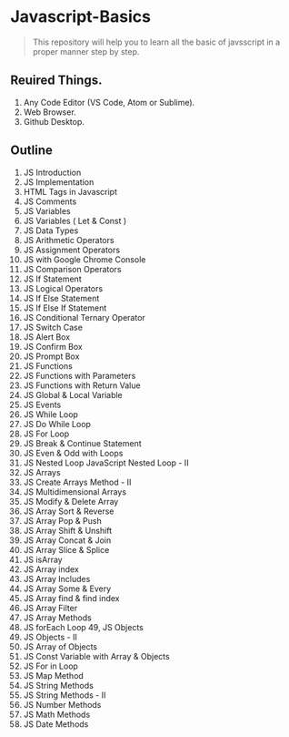 # Javascript-Basics
> This repository will help you to learn all the basic of javsscript in a proper manner step by step. 

## Reuired Things.
1. Any Code Editor (VS Code, Atom or Sublime).
2. Web Browser.
3. Github Desktop.

## Outline 
1. JS Introduction	
2. JS Implementation	
3. HTML Tags in Javascript	
4. JS Comments	
5. JS Variables	
6. JS Variables ( Let & Const )	
7. JS Data Types	
8. JS Arithmetic Operators	
9. JS Assignment Operators	
10. JS with Google Chrome Console	
11. JS Comparison Operators	
12. JS If Statement	
13. JS Logical Operators	
14. JS If Else Statement	
15. JS If Else If Statement	
16. JS Conditional Ternary Operator	
17. JS Switch Case	
18. JS Alert Box	
19. JS Confirm Box	
20. JS Prompt Box	
21. JS Functions	
22. JS Functions with Parameters	
23. JS Functions with Return Value	
24. JS Global & Local Variable	
25. JS Events	
26. JS While Loop	
27. JS Do While Loop	
28. JS For Loop	
29. JS Break & Continue Statement	
30. JS Even & Odd with Loops	
31. JS Nested Loop	JavaScript Nested Loop - II
32. JS Arrays	
33. JS Create Arrays Method - II	
34. JS Multidimensional Arrays	
35. JS Modify & Delete Array	
36. JS Array Sort & Reverse	
37. JS Array Pop & Push	
38. JS Array Shift & Unshift	
39. JS Array Concat & Join	
40. JS Array Slice & Splice	
41. JS isArray	
42. JS Array index	
43. JS Array Includes	
44. JS Array Some & Every	
45. JS Array find & find index	
46. JS Array Filter	
47. JS Array Methods	
48. JS forEach Loop	
49, JS Objects	
50. JS Objects - II	
51. JS Array of Objects	
52. JS Const Variable with Array & Objects	
53. JS For in Loop	
54. JS Map Method	
55. JS String Methods	
56. JS String Methods - II	
57. JS Number Methods	
58. JS Math Methods	
59. JS Date Methods
